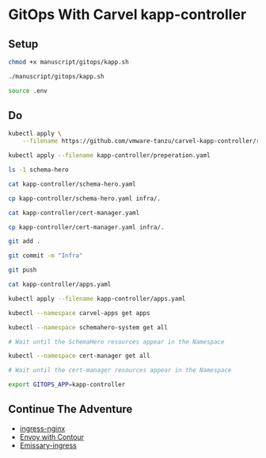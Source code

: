 # GitOps With Carvel kapp-controller

## Setup

```bash
chmod +x manuscript/gitops/kapp.sh

./manuscript/gitops/kapp.sh

source .env
```

## Do

```bash
kubectl apply \
    --filename https://github.com/vmware-tanzu/carvel-kapp-controller/releases/latest/download/release.yml

kubectl apply --filename kapp-controller/preperation.yaml

ls -1 schema-hero

cat kapp-controller/schema-hero.yaml

cp kapp-controller/schema-hero.yaml infra/.

cat kapp-controller/cert-manager.yaml

cp kapp-controller/cert-manager.yaml infra/.

git add .

git commit -m "Infra"

git push

cat kapp-controller/apps.yaml

kubectl apply --filename kapp-controller/apps.yaml

kubectl --namespace carvel-apps get apps

kubectl --namespace schemahero-system get all

# Wait until the SchemaHero resources appear in the Namespace

kubectl --namespace cert-manager get all

# Wait until the cert-manager resources appear in the Namespace

export GITOPS_APP=kapp-controller
```

## Continue The Adventure

* [ingress-nginx](../ingress/kubecon-nginx.md)
* [Envoy with Contour](../ingress/kubecon-contour.md)
* [Emissary-ingress](../ingress/kubecon-emissary-ingress.md)
